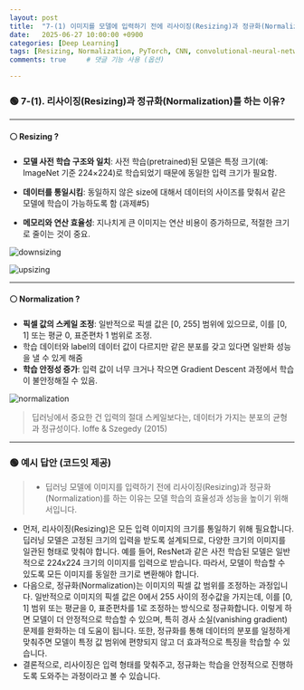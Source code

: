 ```yaml
---
layout: post
title:  "7-(1) 이미지를 모델에 입력하기 전에 리사이징(Resizing)과 정규화(Normalization)를 하는 이유는 무엇인가요?"
date:   2025-06-27 10:00:00 +0900
categories: [Deep Learning]
tags: [Resizing, Normalization, PyTorch, CNN, convolutional-neural-network, Deep Learning, AI, Computer Vision]
comments: true     # 댓글 기능 사용 (옵션)

---
```



### 🟢 7-(1). 리사이징(Resizing)과 정규화(Normalization)를 하는 이유?

---

#### ⚪ Resizing ?

- **모델 사전 학습 구조와 일치**: 사전 학습(pretrained)된 모델은 특정 크기(예: ImageNet 기준 224×224)로 학습되었기 때문에 동일한 입력 크기가 필요함.

- **데이터를 통일시킴**: 동일하지 않은 size에 대해서 데이터의 사이즈를 맞춰서 같은 모델에 학습이 가능하도록 함 (과제#5)

- **메모리와 연산 효율성**: 지나치게 큰 이미지는 연산 비용이 증가하므로, 적절한 크기로 줄이는 것이 중요.

![downsizing](https://lh7-rt.googleusercontent.com/docsz/AD_4nXdiIquu-HG9VOvRkRF77oQTAVo5zrqyMiqv_nNjD0s-cdITDyRABRZUZ3uJkdsj2QbfWkIUSXwbQ9HfNOoGeuvkB1mQpkbZegs3Zw9pArtr4nU1ObwgJ40z-ZOIsrlZomPAEvDnHISXZFd1CHcZb2v_ombo3fXtB3U49VYpaEi_qc4eGFWXPDs?key=uEmuBJpB05J9QlNdDSHDGw)


![upsizing](https://lh7-rt.googleusercontent.com/docsz/AD_4nXebc5xxGUkDgO9Rfp_78VuVw5Ms6wcF684ACgz6wukyKRxFxQOERHS56uNUvmKCWNmDpaNNXzqrSUgzNX2dnSoWdhCO-YEkH77dmvwTKFjjMbn4CmlqfZaz59LZafP3kX88CTqyQ0blKH1RGc_epRli_luq891cwC6CzEwQ5WgEIPPDdwttgw?key=uEmuBJpB05J9QlNdDSHDGw)

---

#### ⚪ Normalization ?
- **픽셀 값의 스케일 조정**: 일반적으로 픽셀 값은 [0, 255] 범위에 있으므로, 이를 [0, 1] 또는 평균 0, 표준편차 1 범위로 조정.
- 학습 데이터와 label의 데이터 값이 다르지만 같은 분포를 갖고 있다면 일반화 성능을 낼 수 있게 해줌
- **학습 안정성 증가**: 입력 값이 너무 크거나 작으면 Gradient Descent 과정에서 학습이 불안정해질 수 있음.

![normalization](https://i.ytimg.com/vi/HRsCGOUgiGA/maxresdefault.jpg)
> 딥러닝에서 중요한 건 입력의 절대 스케일보다는, 데이터가 가지는 분포의 균형과 정규성이다.
 Ioffe & Szegedy (2015)

---

### 🟢 예시 답안 (코드잇 제공)
>  - 딥러닝 모델에 이미지를 입력하기 전에 리사이징(Resizing)과 정규화(Normalization)를 하는 이유는 모델 학습의 효율성과 성능을 높이기 위해서입니다.  
  - 먼저, 리사이징(Resizing)은 모든 입력 이미지의 크기를 통일하기 위해 필요합니다. 딥러닝 모델은 고정된 크기의 입력을 받도록 설계되므로, 다양한 크기의 이미지를 일관된 형태로 맞춰야 합니다. 예를 들어, ResNet과 같은 사전 학습된 모델은 일반적으로 224x224 크기의 이미지를 입력으로 받습니다. 따라서, 모델이 학습할 수 있도록 모든 이미지를 동일한 크기로 변환해야 합니다.  
  - 다음으로, 정규화(Normalization)는 이미지의 픽셀 값 범위를 조정하는 과정입니다. 일반적으로 이미지의 픽셀 값은 0에서 255 사이의 정수값을 가지는데, 이를 [0, 1] 범위 또는 평균을 0, 표준편차를 1로 조정하는 방식으로 정규화합니다. 이렇게 하면 모델이 더 안정적으로 학습할 수 있으며, 특히 경사 소실(vanishing gradient) 문제를 완화하는 데 도움이 됩니다. 또한, 정규화를 통해 데이터의 분포를 일정하게 맞춰주면 모델이 특정 값 범위에 편향되지 않고 더 효과적으로 특징을 학습할 수 있습니다.  
  - 결론적으로, 리사이징은 입력 형태를 맞춰주고, 정규화는 학습을 안정적으로 진행하도록 도와주는 과정이라고 볼 수 있습니다.